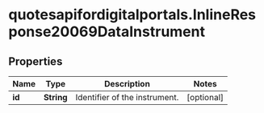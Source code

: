 # quotesapifordigitalportals.InlineResponse20069DataInstrument

## Properties

Name | Type | Description | Notes
------------ | ------------- | ------------- | -------------
**id** | **String** | Identifier of the instrument. | [optional] 


